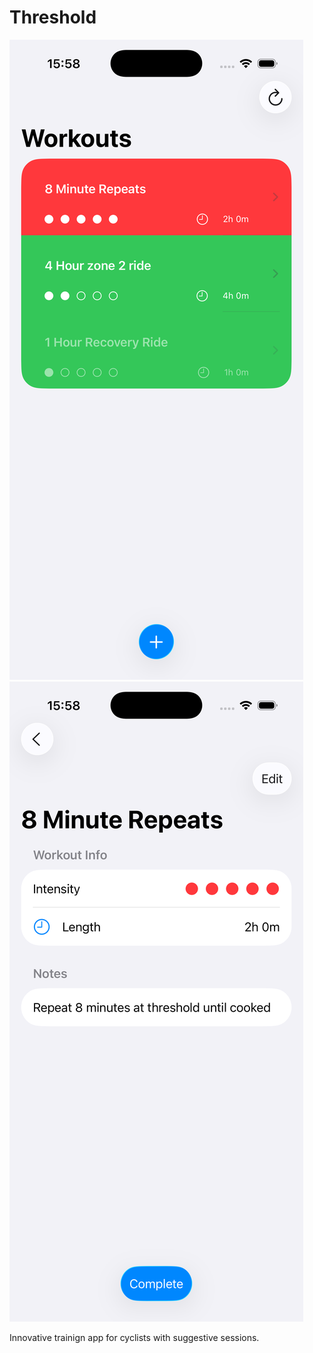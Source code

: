 # Threshold

![Session View](Resources/WorkoutView.png)
![Detail View](Resources/DetailView.png)

Innovative trainign app for cyclists with suggestive sessions.
